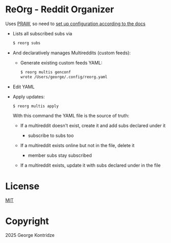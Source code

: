 # ReOrg - Reddit Organizer

Uses [PRAW](https://praw.readthedocs.io/en/stable/index.html), so need to [set up configuration according to the docs](https://praw.readthedocs.io/en/stable/getting_started/configuration.html)

* Lists all subscribed subs via

    ```bash
    $ reorg subs
    ```

* And declaratively manages Multireddits (custom feeds):

  * Generate existing custom feeds YAML:
    ```bash
    $ reorg multis genconf
    wrote /Users/george/.config/reorg.yaml
    ```

 * Edit YAML

 * Apply updates:
   ```bash
   $ reorg multis apply
   ```

   With this command the YAML file is the source of truth:
   * If a multireddit doesn't exist, create it and add subs declared under it
     * subscribe to subs too

   * If a multireddit exists online but not in the file, delete it
     * member subs stay subscribed

   * If a multireddit exists, update it with subs declared under in the file

# License

[MIT](LICENSE)

# Copyright

2025 George Kontridze
